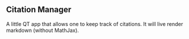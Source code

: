 ## Citation Manager

A little QT app that allows one to keep track of citations. It will live render markdown (without MathJax).

